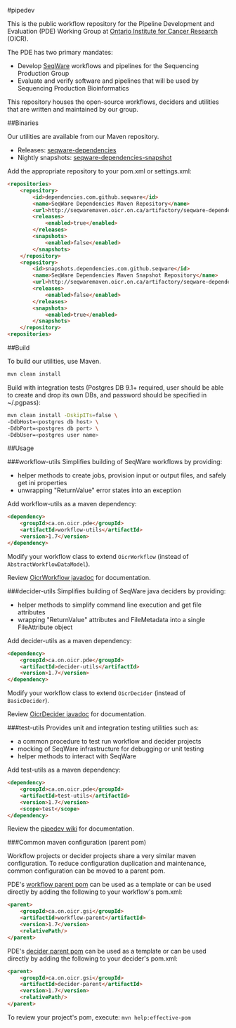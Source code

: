 #pipedev

This is the public workflow repository for the Pipeline Development and Evaluation (PDE) Working Group at [Ontario Institute for Cancer Research](http://www.oicr.on.ca) (OICR).

The PDE has two primary mandates:

* Develop [SeqWare](http://seqware.io) workflows and pipelines for the Sequencing Production Group
* Evaluate and verify software and pipelines that will be used by Sequencing Production Bioinformatics

This repository houses the open-source workflows, deciders and utilities that are written and maintained by our group.

##Binaries

Our utilities are available from our Maven repository.

* Releases: [seqware-dependencies](http://seqwaremaven.oicr.on.ca/artifactory/simple/seqware-dependencies)
* Nightly snapshots: [seqware-dependencies-snapshot](https://seqwaremaven.oicr.on.ca/artifactory/simple/seqware-dependencies-snapshot)
  
Add the appropriate repository to your pom.xml or settings.xml:

```html
<repositories>
    <repository>
        <id>dependencies.com.github.seqware</id>
        <name>SeqWare Dependencies Maven Repository</name>
        <url>http://seqwaremaven.oicr.on.ca/artifactory/seqware-dependencies</url>
        <releases>
            <enabled>true</enabled>
        </releases>
        <snapshots>
            <enabled>false</enabled>
        </snapshots>
    </repository>
    <repository>
        <id>snapshots.dependencies.com.github.seqware</id>
        <name>SeqWare Dependencies Maven Snapshot Repository</name>
        <url>http://seqwaremaven.oicr.on.ca/artifactory/seqware-dependencies-snapshot</url>
        <releases>  
            <enabled>false</enabled>
        </releases>
        <snapshots>
            <enabled>true</enabled>
        </snapshots>
    </repository>
<repositories>
```


##Build

To build our utilities, use Maven.

```bash
mvn clean install
```

Build with integration tests (Postgres DB 9.1+ required, user should be able to create and drop its own DBs, and password should be specified in ~/.pgpass):
```bash
mvn clean install -DskipITs=false \
-DdbHost=<postgres db host> \
-DdbPort=<postgres db port> \
-DdbUser=<postgres user name>
```

##Usage

###workflow-utils
Simplifies building of SeqWare workflows by providing:

- helper methods to create jobs, provision input or output files, and safely get ini properties
- unwrapping "ReturnValue" error states into an exception

Add workflow-utils as a maven dependency:
```html
<dependency>
    <groupId>ca.on.oicr.pde</groupId>
    <artifactId>workflow-utils</artifactId>
    <version>1.7</version>
</dependency>
```

Modify your workflow class to extend ```OicrWorkflow``` (instead of ```AbstractWorkflowDataModel```).

Review [OicrWorkflow javadoc]() for documentation.

###decider-utils
Simplifies building of SeqWare java deciders by providing:

- helper methods to simplify command line execution and get file attributes
- wrapping "ReturnValue" attributes and FileMetadata into a single FileAttribute object

Add decider-utils as a maven dependency:
```html
<dependency>
    <groupId>ca.on.oicr.pde</groupId>
    <artifactId>decider-utils</artifactId>
    <version>1.7</version>
</dependency>
```

Modify your workflow class to extend ```OicrDecider``` (instead of ```BasicDecider```).

Review [OicrDecider javadoc]() for documentation.

###test-utils
Provides unit and integration testing utilities such as:

- a common procedure to test run workflow and decider projects
- mocking of SeqWare infrastructure for debugging or unit testing
- helper methods to interact with SeqWare

Add test-utils as a maven dependency:
```html
<dependency>
    <groupId>ca.on.oicr.pde</groupId>
    <artifactId>test-utils</artifactId>
    <version>1.7</version>
    <scope>test</scope>
</dependency>
```

Review the [pipedev wiki](https://github.com/oicr-gsi/pipedev/wiki) for documentation.


###Common maven configuration (parent pom)

Workflow projects or decider projects share a very similar maven configuration. To reduce configuration duplication and maintenance, common configuration can be moved to a parent pom.

PDE's [workflow parent pom](configs/workflow-parent/pom.xml) can be used as a template or can be used directly by adding the following to your workflow's pom.xml:

```html
<parent>
    <groupId>ca.on.oicr.gsi</groupId>
    <artifactId>workflow-parent</artifactId>
    <version>1.7</version>
    <relativePath/>
</parent>
```

PDE's [decider parent pom](configs/decider-parent/pom.xml) can be used as a template or can be used directly by adding the following to your decider's pom.xml:

```html
<parent>
    <groupId>ca.on.oicr.gsi</groupId>
    <artifactId>decider-parent</artifactId>
    <version>1.7</version>
    <relativePath/>
</parent>
```

To review your project's pom, execute: ```mvn help:effective-pom```